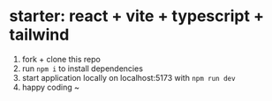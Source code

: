 # starter: react + vite + typescript + tailwind

1. fork + clone this repo
2. run `npm i` to install dependencies
3. start application locally on localhost:5173 with `npm run dev`
4. happy coding ~
